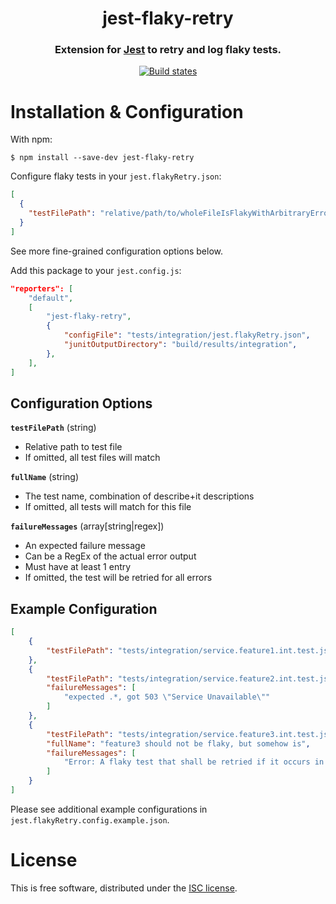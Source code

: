<h1 align="center" style="border-bottom: none;">jest-flaky-retry</h1>
<h3 align="center">Extension for <a href="https://facebook.github.io/jest">Jest</a> to retry and log flaky tests.</h3>
<p align="center">
  <a href="https://github.com/MSA-Safety/jest-flaky-retry/actions?query=workflow%3ATest+branch%3Amain">
    <img alt="Build states" src="https://github.com/MSA-Safety/jest-flaky-retry/workflows/Test/badge.svg">
  </a>
</p>

# Installation & Configuration

With npm:

```shell
$ npm install --save-dev jest-flaky-retry
```

Configure flaky tests in your `jest.flakyRetry.json`:
```json
[
  {
    "testFilePath": "relative/path/to/wholeFileIsFlakyWithArbitraryErrors.test.js"
  }
]
```
See more fine-grained configuration options below.

Add this package to your `jest.config.js`:
```json
"reporters": [
    "default",
    [
        "jest-flaky-retry",
        {
            "configFile": "tests/integration/jest.flakyRetry.json",
            "junitOutputDirectory": "build/results/integration",
        },
    ],
]
```

## Configuration Options
**`testFilePath`** (string)
- Relative path to test file
- If omitted, all test files will match

**`fullName`** (string)
- The test name, combination of describe+it descriptions
- If omitted, all tests will match for this file

**`failureMessages`** (array[string|regex])
- An expected failure message
- Can be a RegEx of the actual error output
- Must have at least 1 entry
- If omitted, the test will be retried for all errors

## Example Configuration
```json
[
    {
        "testFilePath": "tests/integration/service.feature1.int.test.js"
    },
    {
        "testFilePath": "tests/integration/service.feature2.int.test.js",
        "failureMessages": [
            "expected .*, got 503 \"Service Unavailable\""
        ]
    },
    {
        "testFilePath": "tests/integration/service.feature3.int.test.js",
        "fullName": "feature3 should not be flaky, but somehow is",
        "failureMessages": [
            "Error: A flaky test that shall be retried if it occurs in this test"
        ]
    }
]
```
Please see additional example configurations in `jest.flakyRetry.config.example.json`.

# License

This is free software, distributed under the [ISC license](https://opensource.org/licenses/ISC).